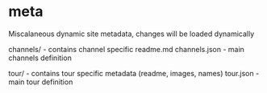 # meta

Miscalaneous dynamic site metadata, changes will be loaded dynamically 

channels/ - contains channel specific readme.md
channels.json - main channels definition


tour/ - contains tour specific metadata (readme, images, names)
tour.json - main tour definition